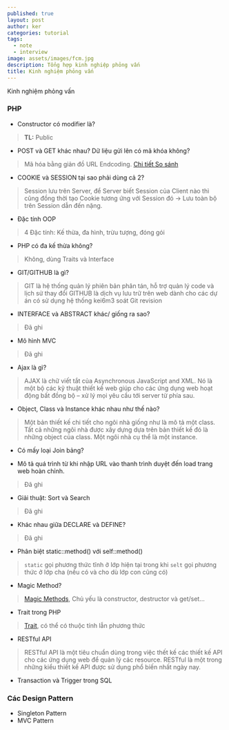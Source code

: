 ```yaml
---
published: true
layout: post
author: ker
categories: tutorial
tags:
  - note
  - interview
image: assets/images/fcm.jpg
description: Tổng hợp kinh nghiệp phỏng vấn
title: Kinh nghiệm phỏng vấn
---
```

Kinh nghiệm phỏng vấn
### PHP
- Constructor có modifier là? 
> **TL:** Public
- POST và GET khác nhau? Dữ liệu gửi lên có mã khóa không?
> Mã hóa bằng giản đồ URL Endcoding.
[Chi tiết So sánh](https://viblo.asia/p/phuong-thuc-get-va-post-aWj53VBYl6m)
- COOKIE và SESSION tại sao phải dùng cả 2?
> Session lưu trên Server, để Server biết Session của Client nào thì cũng đồng thời tạo Cookie tương ứng với Session đó -> Lưu toàn bộ trên Session dẫn đến nặng.
- Đặc tính OOP
> 4 Đặc tính: Kế thừa, đa hình, trừu tượng, đóng gói
- PHP có đa kế thừa không? 
> Không, dùng Traits và Interface
- GIT/GITHUB là gì?
> GIT là hệ thống quản lý phiên bản phân tán, hỗ trợ quản lý code và lịch sử thay đổi
GITHUB là dịch vụ lưu trữ trên web dành cho các dự án có sử dụng hệ thống kei6m3 soát Git revision
- INTERFACE và ABSTRACT khác/ giống ra sao?
> Đã ghi
- Mô hình MVC
> Đã ghi
- Ajax là gì?
> AJAX là chữ viết tắt của Asynchronous JavaScript and XML. Nó là một bộ các kỹ thuật thiết kế web giúp cho các ứng dụng web hoạt động bất đồng bộ – xử lý mọi yêu cầu tới server từ phía sau. 
- Object, Class và Instance khác nhau như thế nào?
> Một bản thiết kế chi tiết cho ngôi nhà giống như là mô tả một class. Tất cả những ngôi nhà được xây dựng dựa trên bản thiết kế đó là những object của class. Một ngôi nhà cụ thể là một instance.
- Có mấy loại Join bảng?

- Mô tả quá trình từ khi nhập URL vào thanh trình duyệt đến load trang web hoàn chỉnh.
> Đã ghi
- Giải thuật: Sort và Search
> Đã ghi
- Khác nhau giữa DECLARE và DEFINE?
> Đã ghi
- Phân biệt static::method() với self::method()
> `static` gọi phương thức tĩnh ở lớp hiện tại trong khi `selt` gọi phương thức ở lớp cha (nếu có và cho dù lớp con cũng có)
- Magic Method? 
> [Magic Methods](https://dzone.com/articles/9-magic-methods-php-0), Chủ yếu là constructor, destructor và get/set...
- Trait trong PHP
> [Trait](https://viblo.asia/p/lap-trinh-huong-doi-tuong-voi-php-va-nhung-dieu-can-biet-phan-2-Eb85oXq0K2G), có thể có thuộc tính lẫn phương thức
- RESTful API
> RESTful API là một tiêu chuẩn dùng trong việc thết kế các thiết kế API cho các ứng dụng web để quản lý các resource. RESTful là một trong những kiểu thiết kế API được sử dụng phổ biến nhất ngày nay.
- Transaction và Trigger trong SQL
### Các Design Pattern
- Singleton Pattern
- MVC Pattern
